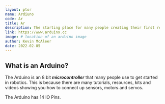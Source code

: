 ```yaml
---
layout: ptor
name: Ardiuno
code: Ar
title: Ar
description: The starting place for many people creating their first robot.
link: https://www.arduino.cc
image: # location of an arduino image
author: Kevin McAleer
date: 2022-02-05
---
```


## What is an Arduino?
The Arduino is an 8 bit ***microcontroller*** that many people use to get started in robotics. This is because there are many tutorials, resources, kits and videos showing you how to connect up sensors, motors and servos.

The Arduino has 14 IO Pins.
